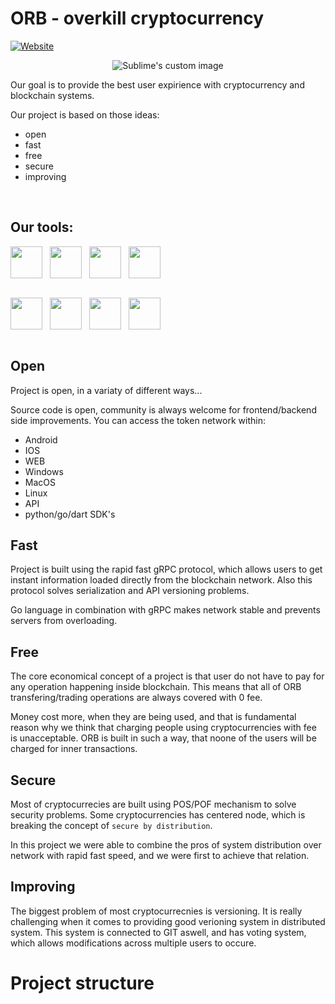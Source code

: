 # ORB - overkill cryptocurrency

[![Website](https://img.shields.io/website?label=codeSTACKr.com&style=for-the-badge&url=https%3A%2F%2Fcodestackr.com)](https://webpage.com)


<p align="center">
  <img src="https://raw.githubusercontent.com/Dancheg97/ORB/master/icon.png" alt="Sublime's custom image"/>
</p>


Our goal is to provide the best user expirience with cryptocurrency and blockchain systems.

Our project is based on those ideas:
- open
- fast
- free
- secure
- improving

<br />

## Our tools:

<img align="left" width="51px" height="51px" src="https://juststickers.in/wp-content/uploads/2016/07/go-programming-language.png" />
<img align="left" width="6px" height="6px" src="https://upload.wikimedia.org/wikipedia/commons/5/59/Empty.png" />


<img align="left" width="51px"  height="51px" src="https://upload.wikimedia.org/wikipedia/commons/7/7e/Dart-logo.png" />
<img align="left" width="6px" height="6px" src="https://upload.wikimedia.org/wikipedia/commons/5/59/Empty.png" />


<img align="left" width="51px"  height="51px" src="https://stickker.net/wp-content/uploads/2018/11/flutter.png-578x578.png" />
<img align="left" width="6px" height="6px" src="https://upload.wikimedia.org/wikipedia/commons/5/59/Empty.png" />


<img align="left" width="51px"  height="51px" src="https://cdn.freebiesupply.com/logos/large/2x/leveldb-logo-png-transparent.png" />

<br /><br /><br /><br />


<img align="left" width="51px"  height="51px" src="https://i1.wp.com/techxposer.com/wp-content/uploads/2019/12/grpc-icon.png?fit=626%2C664" />
<img align="left" width="6px" height="6px" src="https://upload.wikimedia.org/wikipedia/commons/5/59/Empty.png" />


<img align="left" width="51px"  height="51px" src="https://avatars.githubusercontent.com/u/8562608?s=280&v=4" />
<img align="left" width="6px" height="6px" src="https://upload.wikimedia.org/wikipedia/commons/5/59/Empty.png" />


<img align="left" width="51px"  height="51px" src="https://10015.io/assets/tools/list/sha512-encrypt-decrypt.svg" />
<img align="left" width="6px" height="6px" src="https://upload.wikimedia.org/wikipedia/commons/5/59/Empty.png" />


<img align="left" width="51px"  height="51px" src="https://git-scm.com/images/logos/downloads/Git-Icon-1788C.png" />

<br /><br /><br /><br />


## Open

Project is open, in a variaty of different ways...

Source code is open, community is always welcome for frontend/backend side improvements.
You can access the token network within:
- Android
- IOS
- WEB
- Windows
- MacOS
- Linux
- API
- python/go/dart SDK's

## Fast

Project is built using the rapid fast gRPC protocol, which allows users to get instant information loaded directly from the blockchain network. Also this protocol solves serialization and API versioning problems.

Go language in combination with gRPC makes network stable and prevents servers from overloading.

## Free

The core economical concept of a project is that user do not have to pay for any operation happening inside blockchain. This means that all of ORB transfering/trading operations are always covered with 0 fee.

Money cost more, when they are being used, and that is fundamental reason why we think that charging people using cryptocurrencies with fee is unacceptable.
ORB is built in such a way, that noone of the users will be charged for inner transactions.

## Secure

Most of cryptocurrecies are built using POS/POF mechanism to solve security problems. Some cryptocurrencies has centered node, which is breaking the concept of `secure by distribution`.

In this project we were able to combine the pros of system distribution over network with rapid fast speed, and we were first to achieve that relation.

## Improving

The biggest problem of most cryptocurrecnies is versioning. It is really challenging when it comes to providing good verioning system in distributed system. This system is connected to GIT aswell, and has voting system, which allows modifications across multiple users to occure.


# Project structure

